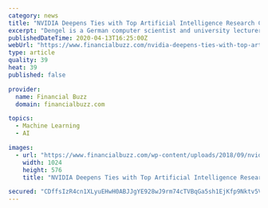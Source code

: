 ```yaml
---
category: news
title: "NVIDIA Deepens Ties with Top Artificial Intelligence Research Center"
excerpt: "Dengel is a German computer scientist and university lecturer as well as site manager of the German Research Center for Artificial Intelligence (DFKI ... The catalog includes 35 top neural networks for imaging with audio and video models on the way, targeting commercial use next year. “Removing the boundaries for companies who want to ..."
publishedDateTime: 2020-04-13T16:25:00Z
webUrl: "https://www.financialbuzz.com/nvidia-deepens-ties-with-top-artificial-intelligence-research-center/"
type: article
quality: 39
heat: 39
published: false

provider:
  name: Financial Buzz
  domain: financialbuzz.com

topics:
  - Machine Learning
  - AI

images:
  - url: "https://www.financialbuzz.com/wp-content/uploads/2018/09/nvidia-logo-1024x576.png"
    width: 1024
    height: 576
    title: "NVIDIA Deepens Ties with Top Artificial Intelligence Research Center"

secured: "CDffsIzR4cn1XLyuEHwH0ABJJgYE928wJ9rm74cTVBqGa5sh1EjKfp9Nktv5VRxIZ6yFGgcbzhv/FVezIdA44C4+pLUbQQda7460Skiemt8PZ0jsFnTokNN4Pyy9Fo92NMFU2HZmW+Y/VYdFApsfv9L1BZI3Fd+DcKptYHD4RqZ+ZLv1nv3y282B/hPVvpqfGs9kOHfiJ/+tOhB5F5U6BiGnENmujzoB/jQSjB3GP6nN6LjhXoFUxeuWzMjWGhJPwoZoHl2ncXdYw9NgHYjD9KzFPQT9j5Xeciu1pB9FjBsxbL9uVZ0Tu+OyITarV10Mz6GZgSnfwshzJoomxvh2F1amnZCKomX7MWVhIQFfl6Skrkt8Y9qDxudX05KDCcoXghU7NUlVpmsCrzbycrwJojlUxDKKOJ2YtKh4bUqMuhSY6kOU8qb9Heh6m8ZOQvdZT9fBOEyo7wDFYfRRSomRmO4dRFXwfZKd6FKyd4tKDyI=;hlJC+1ICXCgubDRFin6lnA=="
---
```


